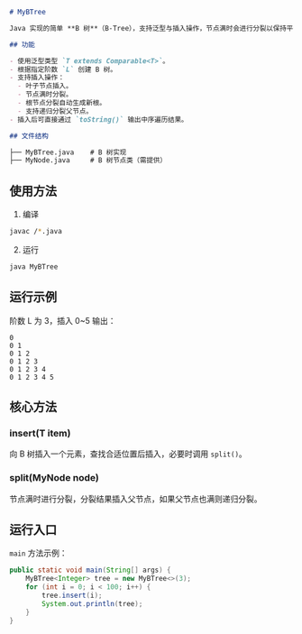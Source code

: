 

```markdown
# MyBTree

Java 实现的简单 **B 树**（B-Tree），支持泛型与插入操作，节点满时会进行分裂以保持平衡。

## 功能

- 使用泛型类型 `T extends Comparable<T>`。
- 根据指定阶数 `L` 创建 B 树。
- 支持插入操作：
  - 叶子节点插入。
  - 节点满时分裂。
  - 根节点分裂自动生成新根。
  - 支持递归分裂父节点。
- 插入后可直接通过 `toString()` 输出中序遍历结果。

## 文件结构

├── MyBTree.java    # B 树实现
├── MyNode.java     # B 树节点类（需提供）
```

## 使用方法

1. 编译
```bash
javac /*.java
```

2. 运行
```bash
java MyBTree
```

## 运行示例

阶数 L 为 3，插入 0~5 输出：
```
0 
0 1 
0 1 2 
0 1 2 3 
0 1 2 3 4 
0 1 2 3 4 5 
```

## 核心方法

### insert(T item)
向 B 树插入一个元素，查找合适位置后插入，必要时调用 `split()`。

### split(MyNode<T> node)
节点满时进行分裂，分裂结果插入父节点，如果父节点也满则递归分裂。

## 运行入口

`main` 方法示例：
```java
public static void main(String[] args) {
    MyBTree<Integer> tree = new MyBTree<>(3);
    for (int i = 0; i < 100; i++) {
        tree.insert(i);
        System.out.println(tree);
    }
}
```

